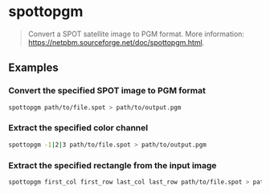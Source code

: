 # spottopgm

> Convert a SPOT satellite image to PGM format. More information: <https://netpbm.sourceforge.net/doc/spottopgm.html>.

## Examples

### Convert the specified SPOT image to PGM format

```bash
spottopgm path/to/file.spot > path/to/output.pgm
```

### Extract the specified color channel

```bash
spottopgm -1|2|3 path/to/file.spot > path/to/output.pgm
```

### Extract the specified rectangle from the input image

```bash
spottopgm first_col first_row last_col last_row path/to/file.spot > path/to/output.pgm
```
